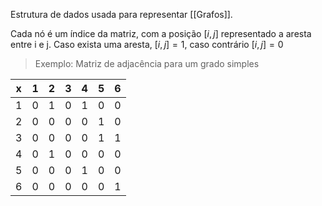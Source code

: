 
Estrutura de dados usada para representar [[Grafos]].

Cada nó é um índice da matriz, com a posição $[i, j]$ representado a aresta entre i e j. Caso exista uma aresta, $[i, j] = 1$, caso contrário $[i, j] = 0$


> Exemplo: Matriz de adjacência para um grado simples

| x   | 1   | 2   | 3   | 4   | 5   | 6   |
| --- | --- | --- | --- | --- | --- | --- |
| 1   | 0   | 1   | 0   | 1   | 0   | 0   |
| 2   | 0   | 0   | 0   | 0   | 1   | 0   |
| 3   | 0   | 0   | 0   | 0   | 1   | 1   |
| 4   | 0   | 1   | 0   | 0   | 0   | 0   |
| 5   | 0   | 0   | 0   | 1   | 0   | 0   |
| 6   | 0   | 0   | 0   | 0   | 0   | 1   |
